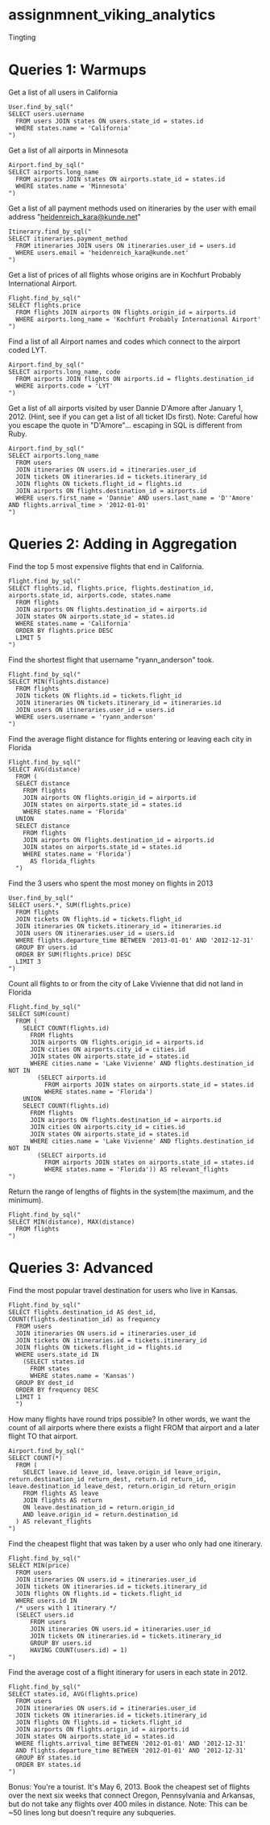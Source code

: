# assignmnent_viking_analytics

Tingting

# Queries 1: Warmups

Get a list of all users in California

    User.find_by_sql("
    SELECT users.username
      FROM users JOIN states ON users.state_id = states.id
      WHERE states.name = 'California'
    ")

Get a list of all airports in Minnesota

    Airport.find_by_sql("
    SELECT airports.long_name
      FROM airports JOIN states ON airports.state_id = states.id
      WHERE states.name = 'Minnesota'
    ")

Get a list of all payment methods used on itineraries by the user with email address "heidenreich_kara@kunde.net"

    Itinerary.find_by_sql("
    SELECT itineraries.payment_method
      FROM itineraries JOIN users ON itineraries.user_id = users.id
      WHERE users.email = 'heidenreich_kara@kunde.net'
    ")

Get a list of prices of all flights whose origins are in Kochfurt Probably International Airport.
  
    Flight.find_by_sql("
    SELECT flights.price
      FROM flights JOIN airports ON flights.origin_id = airports.id
      WHERE airports.long_name = 'Kochfurt Probably International Airport'
    ")

Find a list of all Airport names and codes which connect to the airport coded LYT.

    Airport.find_by_sql("
    SELECT airports.long_name, code
      FROM airports JOIN flights ON airports.id = flights.destination_id
      WHERE airports.code = 'LYT'
    ")

Get a list of all airports visited by user Dannie D'Amore after January 1, 2012. (Hint, see if you can get a list of all ticket IDs first). Note: Careful how you escape the quote in "D'Amore"... escaping in SQL is different from Ruby.

    Airport.find_by_sql("
    SELECT airports.long_name
      FROM users 
      JOIN itineraries ON users.id = itineraries.user_id
      JOIN tickets ON itineraries.id = tickets.itinerary_id
      JOIN flights ON tickets.flight_id = flights.id
      JOIN airports ON flights.destination_id = airports.id
      WHERE users.first_name = 'Dannie' AND users.last_name = 'D''Amore' AND flights.arrival_time > '2012-01-01'
    ")

# Queries 2: Adding in Aggregation

Find the top 5 most expensive flights that end in California.

    Flight.find_by_sql("
    SELECT flights.id, flights.price, flights.destination_id, airports.state_id, airports.code, states.name
      FROM flights
      JOIN airports ON flights.destination_id = airports.id
      JOIN states ON airports.state_id = states.id
      WHERE states.name = 'California'
      ORDER BY flights.price DESC
      LIMIT 5
    ")

Find the shortest flight that username "ryann_anderson" took.

    Flight.find_by_sql("
    SELECT MIN(flights.distance)
      FROM flights
      JOIN tickets ON flights.id = tickets.flight_id
      JOIN itineraries ON tickets.itinerary_id = itineraries.id
      JOIN users ON itineraries.user_id = users.id
      WHERE users.username = 'ryann_anderson'
    ")

Find the average flight distance for flights entering or leaving 
each city in Florida

    Flight.find_by_sql("
    SELECT AVG(distance)
      FROM (
      SELECT distance 
        FROM flights
        JOIN airports ON flights.origin_id = airports.id 
        JOIN states on airports.state_id = states.id
        WHERE states.name = 'Florida'
      UNION
      SELECT distance
        FROM flights 
        JOIN airports ON flights.destination_id = airports.id 
        JOIN states on airports.state_id = states.id
        WHERE states.name = 'Florida') 
          AS florida_flights
      ")

Find the 3 users who spent the most money on flights in 2013

    User.find_by_sql("
    SELECT users.*, SUM(flights.price)
      FROM flights 
      JOIN tickets ON flights.id = tickets.flight_id
      JOIN itineraries ON tickets.itinerary_id = itineraries.id
      JOIN users ON itineraries.user_id = users.id
      WHERE flights.departure_time BETWEEN '2013-01-01' AND '2012-12-31'
      GROUP BY users.id
      ORDER BY SUM(flights.price) DESC
      LIMIT 3
    ")

Count all flights to or from the city of Lake Vivienne that did not land in Florida

    Flight.find_by_sql("
    SELECT SUM(count)
      FROM (
        SELECT COUNT(flights.id)  
          FROM flights 
          JOIN airports ON flights.origin_id = airports.id
          JOIN cities ON airports.city_id = cities.id
          JOIN states ON airports.state_id = states.id
          WHERE cities.name = 'Lake Vivienne' AND flights.destination_id NOT IN 
            (SELECT airports.id
              FROM airports JOIN states on airports.state_id = states.id
              WHERE states.name = 'Florida')
        UNION 
        SELECT COUNT(flights.id)  
          FROM flights 
          JOIN airports ON flights.destination_id = airports.id
          JOIN cities ON airports.city_id = cities.id
          JOIN states ON airports.state_id = states.id
          WHERE cities.name = 'Lake Vivienne' AND flights.destination_id NOT IN 
            (SELECT airports.id
              FROM airports JOIN states on airports.state_id = states.id
              WHERE states.name = 'Florida')) AS relevant_flights 
    ")

Return the range of lengths of flights in the system(the maximum, and the minimum).

    Flight.find_by_sql("
    SELECT MIN(distance), MAX(distance)
      FROM flights
    ")

# Queries 3: Advanced

Find the most popular travel destination for users who live in Kansas.

    Flight.find_by_sql("
    SELECT flights.destination_id AS dest_id, COUNT(flights.destination_id) as frequency
      FROM users
      JOIN itineraries ON users.id = itineraries.user_id
      JOIN tickets ON itineraries.id = tickets.itinerary_id
      JOIN flights ON tickets.flight_id = flights.id
      WHERE users.state_id IN 
        (SELECT states.id
          FROM states
          WHERE states.name = 'Kansas')
      GROUP BY dest_id
      ORDER BY frequency DESC
      LIMIT 1
      ")

How many flights have round trips possible? In other words, we want the count of all airports where there exists a flight FROM that airport and a later flight TO that airport.

    Airport.find_by_sql("
    SELECT COUNT(*)
      FROM (
        SELECT leave.id leave_id, leave.origin_id leave_origin, return.destination_id return_dest, return.id return_id, leave.destination_id leave_dest, return.origin_id return_origin
        FROM flights AS leave 
        JOIN flights AS return 
        ON leave.destination_id = return.origin_id
        AND leave.origin_id = return.destination_id
      ) AS relevant_flights
    ")

Find the cheapest flight that was taken by a user who only had one itinerary.

    Flight.find_by_sql("
    SELECT MIN(price)
      FROM users
      JOIN itineraries ON users.id = itineraries.user_id
      JOIN tickets ON itineraries.id = tickets.itinerary_id
      JOIN flights ON flights.id = tickets.flight_id
      WHERE users.id IN
      /* users with 1 itinerary */
      (SELECT users.id
          FROM users
          JOIN itineraries ON users.id = itineraries.user_id
          JOIN tickets ON itineraries.id = tickets.itinerary_id
          GROUP BY users.id
          HAVING COUNT(users.id) = 1)
    ")

Find the average cost of a flight itinerary for users in each state in 2012.

    Flight.find_by_sql("
    SELECT states.id, AVG(flights.price)
      FROM users 
      JOIN itineraries ON users.id = itineraries.user_id
      JOIN tickets ON itineraries.id = tickets.itinerary_id
      JOIN flights ON flights.id = tickets.flight_id 
      JOIN airports ON flights.origin_id = airports.id
      JOIN states ON airports.state_id = states.id
      WHERE flights.arrival_time BETWEEN '2012-01-01' AND '2012-12-31'
      AND flights.departure_time BETWEEN '2012-01-01' AND '2012-12-31'
      GROUP BY states.id
      ORDER BY states.id
    ")

Bonus: You're a tourist. It's May 6, 2013. Book the cheapest set of flights over the next six weeks that connect Oregon, Pennsylvania and Arkansas, but do not take any flights over 400 miles in distance. Note: This can be ~50 lines long but doesn't require any subqueries.
